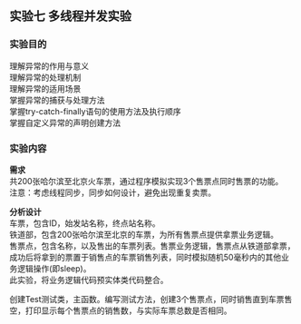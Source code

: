 ## 实验七 多线程并发实验
### 实验目的
理解异常的作用与意义  
理解异常的处理机制  
理解异常的适用场景  
掌握异常的捕获与处理方法  
掌握try-catch-finally语句的使用方法及执行顺序  
掌握自定义异常的声明创建方法  

### 实验内容
**需求**  
共200张哈尔滨至北京火车票，通过程序模拟实现3个售票点同时售票的功能。  
注意：考虑线程同步，同步如何设计，避免出现重复卖票。  

**分析设计**  
车票，包含ID，始发站名称，终点站名称。  
铁道部，包含200张哈尔滨至北京的车票，为所有售票点提供拿票业务逻辑。  
售票点，包含名称，以及售出的车票列表。售票业务逻辑，售票点从铁道部拿票，
成功后将拿到的票置于销售点的车票销售列表，同时模拟随机50毫秒内的其他业务逻辑操作(即sleep)。  
此实验，将业务逻辑代码预实体类代码整合。  

创建Test测试类，主函数。编写测试方法，创建3个售票点，同时销售直到车票售空，打印显示每个售票点的销售数，与实际车票总数是否相同。  